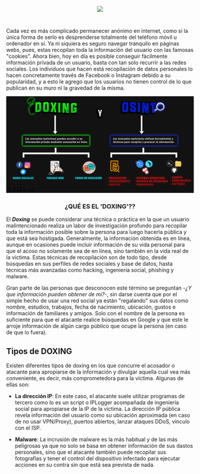 <p align="center">
  <a href="https://github.com/DenverCoder1/readme-typing-svg"><img src="https://readme-typing-svg.herokuapp.com?color=D1F700&width=322&lines=Guía+de+Doxing+y+OSINT"></a>
</p>

<h1 align="center"></h1>

Cada vez es más complicado permanecer anónimo en internet, como si la única forma de serlo es desprenderse totalmente del teléfono móvil u ordenador en sí. Ya ni siquiera es seguro navegar tranquilo en páginas webs, pues, estas recopilan toda la información del usuario con las famosas "cookies". Ahora bien, hoy en día es posible conseguir fácilmente información privada de un usuario, basta con tan solo recurrir a las redes sociales. Los individuos que hacen está recopilación de datos personales lo hacen concretamente través de Facebook o Instagram debido a su popularidad, y a esto le agrego que los usuarios no tienen control de lo que publican en su muro ni la gravedad de la misma.

<p align="center">
   <img src="https://github.com/R3LI4NT/articulos/blob/main/Pentesting/ING-SOCIAL/img/Doxing_Osint.png">
</p>

<h3 align="center">¿QUÉ ES EL 'DOXING'??</h3>

El _**Doxing**_ se puede considerar una técnica o práctica en la que un usuario malintencionado realiza un labor de investigación profundo para recopilar toda la información posible sobre la persona para luego hacerla pública y que está sea hostigada. Generalmente, la información obtenida es en línea, aunque en ocasiones puede incluir información de su vida personal para que el acoso no solamente sea de en línea, sino también en la vida real de la víctima. Estas técnicas de recopilación son de todo tipo, desde búsquedas en sus perfiles de redes sociales y base de datos, hasta técnicas más avanzadas como hacking, ingeniería social, phishing y malware.

Gran parte de las personas que desconocen este término se preguntan -_¿Y que información pueden obtener de mi?_-, sin darse cuenta que por el simple hecho de usar una red social ya están "regalando" sus datos como nombre, estudios, trabajos, fecha de nacimiento, ubicación, gustos e información de familiares y amigos. Solo con el nombre de la persona es suficiente para que el atacante realice búsquedas en Google y que este le arroje información de algún cargo público que ocupe la persona (en caso de que lo fuera). 

## Tipos de DOXING

Existen diferentes tipos de doxing en los que concurre el acosador o atacante para apropiarse de la información y divulgar aquella cual vea más conveniente, es decir, más comprometedora para la víctima. Algunas de ellas son:

- **La dirección IP**: En este caso, el atacante suele utilizar programas de tercero como lo es un script o IPLogger acompañada de ingeniería social para apropiarse de la IP de la víctima. La dirección IP pública revela información del usuario como su ubicación aproximada (en caso de no usar VPN/Proxy), puertos abiertos, lanzar ataques DDoS, vínculo con el ISP.

- **Malware**: La incrusión de malware es la más habitual y de las más peligrosas ya que no solo se basa en obtener información de sus dastos personales, sino que el atacante también puede recopilar sus fotografías y tener el control del dispositivo infectado para ejecutar acciones en su contra sin que está sea prevista de nada.
